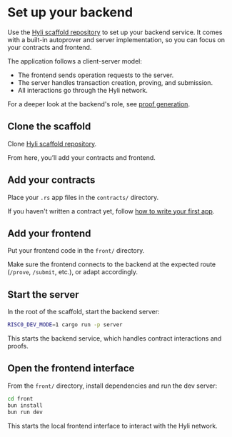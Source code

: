 # Set up your backend

Use the [Hyli scaffold repository](https://github.com/hyli-org/app-scaffold) to set up your backend service. It comes with a built-in autoprover and server implementation, so you can focus on your contracts and frontend.

The application follows a client-server model:

- The frontend sends operation requests to the server.
- The server handles transaction creation, proving, and submission. 
- All interactions go through the Hyli network.

For a deeper look at the backend's role, see [proof generation](../concepts/proof-generation.md).

## Clone the scaffold

Clone [Hyli scaffold repository](https://github.com/hyli-org/app-scaffold).

From here, you’ll add your contracts and frontend.

## Add your contracts

Place your `.rs` app files in the `contracts/` directory.

If you haven't written a contract yet, follow [how to write your first app](./your-first-smart-contract.md).

## Add your frontend

Put your frontend code in the `front/` directory.

Make sure the frontend connects to the backend at the expected route (`/prove`, `/submit`, etc.), or adapt accordingly.

## Start the server

In the root of the scaffold, start the backend server:

```sh
RISC0_DEV_MODE=1 cargo run -p server
```

This starts the backend service, which handles contract interactions and proofs.

## Open the frontend interface

From the `front/` directory, install dependencies and run the dev server:

```sh
cd front
bun install
bun run dev
```

This starts the local frontend interface to interact with the Hyli network.
